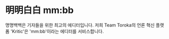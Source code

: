 # 明明白白 mm:bb

명명백백은 기자들을 위한 최고의 에디터입니다.
저희 Team Toroka의 언론 혁신 플랫폼 'Kritic'은 'mm:bb'이라는 에디터를 서비스합니다.
